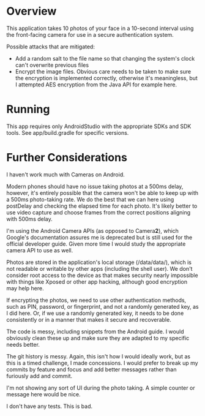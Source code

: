 # Overview
This application takes 10 photos of your face in a 10-second interval using the front-facing camera for use in a secure authentication system.

Possible attacks that are mitigated:
- Add a random salt to the file name so that changing the system's clock can't overwrite previous files
- Encrypt the image files. Obvious care needs to be taken to make sure the encryption is implemented correctly, otherwise it's meaningless, but I attempted AES encryption from the Java API for example here.

# Running
This app requires only AndroidStudio with the appropriate SDKs and SDK tools. See app/build.gradle for specific versions.

# Further Considerations
I haven't work much with Cameras on Android.

Modern phones should have no issue taking photos at a 500ms delay, however, it's entirely possible that the camera won't be able to keep up with a 500ms photo-taking rate. We do the best that we can here using postDelay and checking the elapsed time for each photo. It's likely better to use video capture and choose frames from the correct positions aligning with 500ms delay.

I'm using the Android Camera APIs (as opposed to Camera**2**), which Google's documentation assures me is deprecated but is still used for the official developer guide. Given more time I would study the appropriate camera API to use as well.

Photos are stored in the application's local storage (/data/data/<app-package>), which is not readable or writable by other apps (including the shell user). We don't consider root access to the device as that makes security nearly impossible with things like Xposed or other app hacking, although good encryption may help here.

If encrypting the photos, we need to use other authentication methods, such as PIN, password, or fingerprint, and not a randomly generated key, as I did here. Or, if we use a randomly generated key, it needs to be done consistently or in a manner that makes it secure and recoverable.

The code is messy, including snippets from the Android guide. I would obviously clean these up and make sure they are adapted to my specific needs better.

The git history is messy. Again, this isn't how I would ideally work, but as this is a timed challenge, I made concessions. I would prefer to break up my commits by feature and focus and add better messages rather than furiously add and commit.

I'm not showing any sort of UI during the photo taking. A simple counter or message here would be nice.

I don't have any tests. This is bad.

